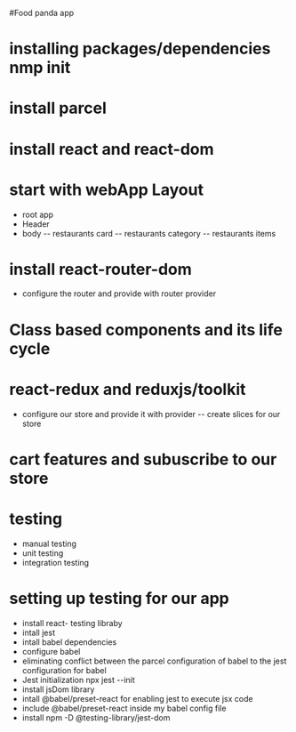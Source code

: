 #Food panda app
# installing packages/dependencies nmp init
# install parcel
# install react and react-dom
# start with webApp Layout
 - root app
 - Header
 - body
   -- restaurants card
   -- restaurants category
   -- restaurants items
# install react-router-dom
 - configure the router and provide with router provider
# Class based components and its life cycle
# react-redux and reduxjs/toolkit
 - configure our store and provide it with provider
 -- create slices for our store
# cart features and subuscribe to our store
# testing
 - manual testing
 - unit testing 
 - integration testing
 # setting up testing for our app
  - install react- testing libraby
  - intall jest
  - intall babel dependencies
  - configure babel
  - eliminating  conflict between the parcel configuration of babel to the jest configuration for babel
  - Jest initialization npx jest --init
  - install jsDom library
  - intall @babel/preset-react for enabling jest to execute jsx code
  - include @babel/preset-react inside my babel config file
  - install npm -D @testing-library/jest-dom
 
